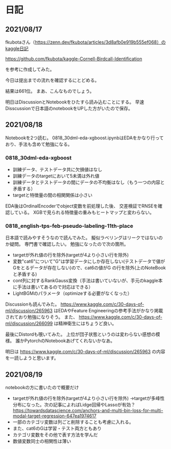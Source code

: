 # 日記

## 2021/08/17

fkubotaさん（https://zenn.dev/fkubota/articles/3d8afb0e919b555ef068）のkaggle日記

https://github.com/fkubota/kaggle-Cornell-Birdcall-Identification

を参考に作成してみた。

今日は提出までの流れを確認するにとどめる。

結果は661位。
まあ、こんなものでしょう。

明日はDiscussionとNotebookをひたすら読み込むことにする。
早速Disscussionで日本語のnotebookをUPした方がいたので保存。

## 2021/08/18

Notebookを2つ読む。
0818_30dml-eda-xgboost.ipynbはEDAをかなり行っており、手法も含めて勉強になる。
### 0818_30dml-eda-xgboost
- 訓練データ、テストデータ共に欠損値はなし
- 訓練データのtargetにおいて5未満は外れ値
- 訓練データとテストデータの間にデータの不均衡はなし（もう一つの内容と矛盾する）
- targetと特徴量の間の相関関係は小さい

EDA後はOrdinalEncoderでobject変数を前処理した後、
交差検証でRNSEを確認している。
XGBで見られる特徴量の重みもヒートマップと変わらない。

### 0818_english-tps-feb-pseudo-labeling-11th-place
日本語で読みやすそうなので読んでみた。
擬似ラベリングはリークではないのか疑問。
専門書で確認したい。
勉強になったので次の箇所。
- targetが外れ値の行を除外(targetが4より小さい行を除外)  
- 変数"cat6"について"G"は学習データにしか存在しない(テストデータで値がGをとるデータが存在しない)ので、cat6の値がG 
  の行を除外(上のNoteBookと矛盾する) 
- cont列に対するRankGauss変換（手法は書いていないが、手元のkaggle本に手法は書いてあるので対応はできる） 
- LightBGMのパラメータ（optimizeする必要がなくなった）

Discussionも読んでみた。
https://www.kaggle.com/c/30-days-of-ml/discussion/265963
はEDAやFeature Engineeringの参考手法がかなり掲載されており勉強になりそう。
また、
https://www.kaggle.com/c/30-days-of-ml/discussion/266099
は精神衛生にはちょうど良い。

最後にDistordも覗いてみた。
上位が団子状態というのは変わらない感想の模様。
誰かPytorchのNotebookあげてくれないかなあ。

明日は
https://www.kaggle.com/c/30-days-of-ml/discussion/265963
の内容を一読しようと思います。

## 2021/08/19
notebookの方に書いたので概要だけ
- targetが外れ値の行を除外(targetが4より小さい行を除外) 
  →targetが多峰性分布になった。次の記事によればLidge回帰やLassoが有効？
  https://towardsdatascience.com/anchors-and-multi-bin-loss-for-multi-modal-target-regression-647ea1974617
- 一部のカテゴリ変数は列ごと削除することも考慮に入れる。
- また、cat6のGは学習・テスト両方ともあり
- カテゴリ変数をその他で表す方法を学んだ
- 数値変数同士の相関性は薄い




